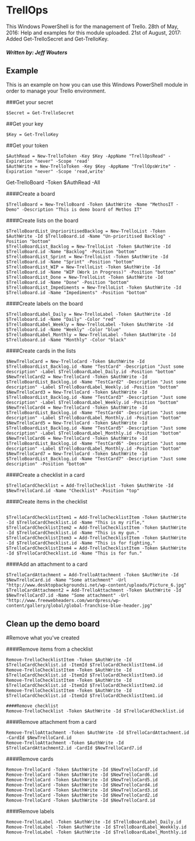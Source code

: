 # **TrellOps**
This Windows PowerShell is for the management of Trello.
28th of May, 2016: Help and examples for this module uploaded.
21st of August, 2017: Added Get-TrelloSecret and Get-TrelloKey.

##### Written by: Jeff Wouters

## Example
This is an example on how you can use this Windows PowerShell module in order to manage your Trello environment.

###Get your secret
<pre><code>$Secret = Get-TrelloSecret</code></pre>

##Get your key
<pre><code>$Key = Get-TrelloKey</code></pre>

##Get your token
<pre><code>$AuthRead = New-TrelloToken -Key $Key -AppName "TrellOpsRead" -Expiration "never" -Scope 'read'
$AuthWrite = New-TrelloToken -Key $Key -AppName "TrellOpsWrite" -Expiration "never" -Scope 'read,write'</code></pre>

Get-TrelloBoard -Token $AuthRead -All</code></pre>

####Create a board
<pre><code>$TrelloBoard = New-TrelloBoard -Token $AuthWrite -Name "MethosIT - Demo" -Description "This is demo board of Methos IT"</code></pre>

####Create lists on the board
<pre><code>$TrelloBoardList_UnprioritisedBacklog = New-TrelloList -Token $AuthWrite -Id $TrelloBoard.id -Name "Un-prioritised Backlog" -Position "bottom"
$TrelloBoardList_Backlog = New-TrelloList -Token $AuthWrite -Id $TrelloBoard.id -Name "Backlog" -Position "bottom"
$TrelloBoardList_Sprint = New-TrelloList -Token $AuthWrite -Id $TrelloBoard.id -Name "Sprint" -Position "bottom"
$TrelloBoardList_WIP = New-TrelloList -Token $AuthWrite -Id $TrelloBoard.id -Name "WIP (Work in Progress)" -Position "bottom"
$TrelloBoardList_Done = New-TrelloList -Token $AuthWrite -Id $TrelloBoard.id -Name "Done" -Position "bottom"
$TrelloBoardList_Impediments = New-TrelloList -Token $AuthWrite -Id $TrelloBoard.id -Name "Impediments" -Position "bottom"</code></pre>

####Create labels on the board
<pre><code>$TrelloBoardLabel_Daily = New-TrelloLabel -Token $AuthWrite -Id $Trelloboard.id -Name "Daily" -Color "red"
$TrelloBoardLabel_Weekly = New-TrelloLabel -Token $AuthWrite -Id $Trelloboard.id -Name "Weekly" -Color "blue"
$TrelloBoardLabel_Monthly = New-TrelloLabel -Token $AuthWrite -Id $Trelloboard.id -Name "Monthly" -Color "black"</code></pre>

####Create cards in the lists
<pre><code>$NewTrelloCard = New-TrelloCard -Token $AuthWrite -Id $TrelloBoardList_Backlog.id -Name "TestCard" -Description "Just some description" -Label $TrelloBoardLabel_Daily.id -Position "bottom"
$NewTrelloCard2 = New-TrelloCard -Token $AuthWrite -Id $TrelloBoardList_Backlog.id -Name "TestCard2" -Description "Just some description" -Label $TrelloBoardLabel_Weekly.id -Position "bottom"
$NewTrelloCard3 = New-TrelloCard -Token $AuthWrite -Id $TrelloBoardList_Backlog.id -Name "TestCard3" -Description "Just some description" -Label $TrelloBoardLabel_Weekly.id -Position "bottom"
$NewTrelloCard4 = New-TrelloCard -Token $AuthWrite -Id $TrelloBoardList_Backlog.id -Name "TestCard4" -Description "Just some description" -Label $TrelloBoardLabel_Monthly.id -Position "bottom"
$NewTrelloCard5 = New-TrelloCard -Token $AuthWrite -Id $TrelloBoardList_Backlog.id -Name "TestCard5" -Description "Just some description" -Label $TrelloBoardLabel_Monthly.id -Position "bottom"
$NewTrelloCard6 = New-TrelloCard -Token $AuthWrite -Id $TrelloBoardList_Backlog.id -Name "TestCard6" -Description "Just some description" -Label $TrelloBoardLabel_Monthly.id -Position "bottom"
$NewTrelloCard7 = New-TrelloCard -Token $AuthWrite -Id $TrelloBoardList_Backlog.id -Name "TestCard7" -Description "Just some description" -Position "bottom"</code></pre>

####Create a checklist in a card
<pre><code>$TrelloCardChecklist = Add-TrelloChecklist -Token $AuthWrite -Id $NewTrelloCard.id -Name "Checklist" -Position "top"</code></pre>

####Create items in the checklist
<pre><code>
$TrelloCardChecklistItem1 = Add-TrelloChecklistItem -Token $AuthWrite -Id $TrelloCardChecklist.id -Name "This is my rifle,"
$TrelloCardChecklistItem2 = Add-TrelloChecklistItem -Token $AuthWrite -Id $TrelloCardChecklist.id -Name "This is my gun."
$TrelloCardChecklistItem3 = Add-TrelloChecklistItem -Token $AuthWrite -Id $TrelloCardChecklist.id -Name "This is for fighting,"
$TrelloCardChecklistItem4 = Add-TrelloChecklistItem -Token $AuthWrite -Id $TrelloCardChecklist.id -Name "This is for fun."</code></pre>

####Add an attachment to a card
<pre><code>$TrelloCardAttachment = Add-TrelloAttachment -Token $AuthWrite -Id $NewTrelloCard.id -Name "Some attachment" -Url "http://www.desktopbackgroundsi.net/wp-content/uploads/Picture_6.jpg"
$TrelloCardAttachment2 = Add-TrelloAttachment -Token $AuthWrite -Id $NewTrelloCard7.id -Name "Some attachment" -Url "http://www.freewebheaders.com/wordpress/wp-content/gallery/global/global-franchise-blue-header.jpg"</code></pre>


## Clean up the demo board
#Remove what you've created

####Remove items from a checklist
<pre><code>Remove-TrelloChecklistItem -Token $AuthWrite -Id $TrelloCardChecklist.id -ItemId $TrelloCardChecklistItem4.id
Remove-TrelloChecklistItem -Token $AuthWrite -Id $TrelloCardChecklist.id -ItemId $TrelloCardChecklistItem3.id
Remove-TrelloChecklistItem -Token $AuthWrite -Id $TrelloCardChecklist.id -ItemId $TrelloCardChecklistItem2.id
Remove-TrelloChecklistItem -Token $AuthWrite -Id $TrelloCardChecklist.id -ItemId $TrelloCardChecklistItem1.id

####Remove checklist
Remove-TrelloChecklist -Token $AuthWrite -Id $TrelloCardChecklist.id</code></pre>

####Remove attachment from a card
<pre><code>Remove-TrelloAttachment -Token $AuthWrite -Id $TrelloCardAttachment.id -CardId $NewTrelloCard.id
Remove-TrelloAttachment -Token $AuthWrite -Id $TrelloCardAttachment2.id -CardId $NewTrelloCard7.id</code></pre>

####Remove cards
<pre><code>Remove-TrelloCard -Token $AuthWrite -Id $NewTrelloCard7.id
Remove-TrelloCard -Token $AuthWrite -Id $NewTrelloCard6.id
Remove-TrelloCard -Token $AuthWrite -Id $NewTrelloCard5.id
Remove-TrelloCard -Token $AuthWrite -Id $NewTrelloCard4.id
Remove-TrelloCard -Token $AuthWrite -Id $NewTrelloCard3.id
Remove-TrelloCard -Token $AuthWrite -Id $NewTrelloCard2.id
Remove-TrelloCard -Token $AuthWrite -Id $NewTrelloCard.id</code></pre>

####Remove labels
<pre><code>Remove-TrelloLabel -Token $AuthWrite -Id $TrelloBoardLabel_Daily.id
Remove-TrelloLabel -Token $AuthWrite -Id $TrelloBoardLabel_Weekkly.id
Remove-TrelloLabel -Token $AuthWrite -Id $TrelloBoardLabel_Monthly.id</code></pre>